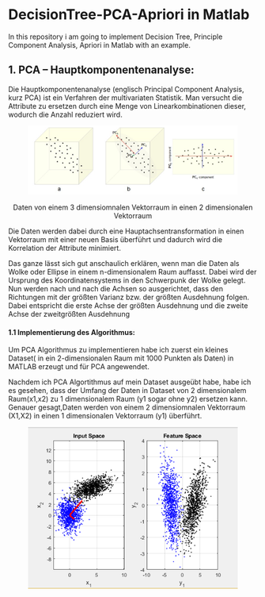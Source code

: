 # DecisionTree-PCA-Apriori in Matlab
 In this repository i am going to implement Decision Tree, Principle Component Analysis, Apriori in Matlab with an example.

## 1. PCA – Hauptkomponentenanalyse: 

Die Hauptkomponentenanalyse (englisch Principal Component Analysis, kurz PCA) ist ein Verfahren der multivariaten Statistik. 
Man versucht die Attribute zu ersetzen durch eine Menge von Linearkombinationen dieser, wodurch die Anzahl reduziert wird.

<figure class="image">
  <img src="./img/1.png">
</figure>

<p align="center">
  Daten von einem 3 dimensiomnalen Vektorraum in einen 2 dimensionalen Vektorraum
</p>

Die Daten werden dabei durch eine Hauptachsentransformation in einen Vektorraum mit einer neuen Basis überführt und dadurch wird die Korrelation der Attribute minimiert.

Das ganze lässt sich gut anschaulich erklären, wenn man die Daten als Wolke oder Ellipse in einem n-dimensionalem Raum auffasst. Dabei wird der Ursprung des Koordinatensystems in den Schwerpunk der Wolke gelegt. Nun werden nach und nach die Achsen so ausgerichtet, dass den Richtungen mit der größten Varianz bzw. der größten Ausdehnung folgen. Dabei entspricht die erste Achse der größten Ausdehnung und die zweite Achse der zweitgrößten Ausdehnung


#### 1.1 Implementierung des Algorithmus:

Um PCA Algorithmus zu implementieren habe ich zuerst ein kleines Dataset( in ein 2-dimensionalen Raum mit 1000 Punkten als Daten) in MATLAB erzeugt und für PCA angewendet.

Nachdem ich PCA Algortithmus auf mein Dataset ausgeübt habe, habe ich es gesehen, dass der Umfang der Daten in Dataset von 2 dimensionalem Raum(x1,x2) zu 1 dimensionalem Raum (y1 sogar ohne y2) ersetzen kann. Genauer gesagt,Daten werden von einem 2 dimensiomnalen Vektorraum (X1,X2)  in einen 1 dimensionalen Vektorraum (y1) überführt.

<figure class="image">
  <img src="./img/2.png" align="right">
</figure>
